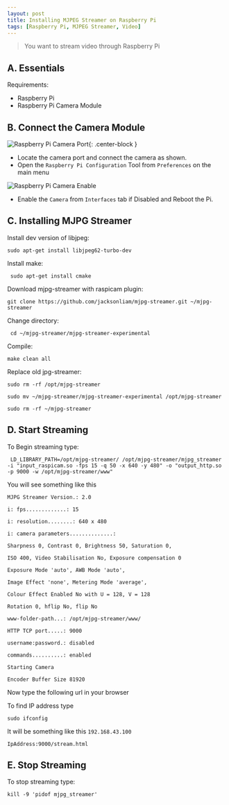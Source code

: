 ```yaml
---
layout: post
title: Installing MJPEG Streamer on Raspberry Pi
tags: [Raspberry Pi, MJPEG Streamer, Video]
---
```

>You want to stream video through Raspberry Pi


## A. Essentials

Requirements:

- Raspberry Pi
- Raspberry Pi Camera Module


## B. Connect the Camera Module


![Raspberry Pi Camera Port]({{site.url}}/images/raspb-camera-connection.png "Raspberry Pi Camera Port"){: .center-block }

- Locate the camera port and connect the camera as shown.
- Open the `Raspberry Pi Configuration` Tool from `Preferences` on the main menu

![Raspberry Pi Camera Enable]({{site.url}}/images/raspi-camera-config.png "Raspberry Pi Camera Enable")

- Enable the `Camera` from `Interfaces` tab if Disabled and Reboot the Pi.


## C. Installing MJPG Streamer


Install dev version of libjpeg:


```
sudo apt-get install libjpeg62-turbo-dev
```


Install make:

```
 sudo apt-get install cmake
```


Download mjpg-streamer with raspicam plugin:


```
git clone https://github.com/jacksonliam/mjpg-streamer.git ~/mjpg-streamer
```


Change directory:


```
 cd ~/mjpg-streamer/mjpg-streamer-experimental
 ```


 Compile:


 ```
 make clean all
 ```

 Replace old jpg-streamer:


 ```
 sudo rm -rf /opt/mjpg-streamer

sudo mv ~/mjpg-streamer/mjpg-streamer-experimental /opt/mjpg-streamer

sudo rm -rf ~/mjpg-streamer
 ```


## D. Start Streaming


To Begin streaming type:


```
 LD_LIBRARY_PATH=/opt/mjpg-streamer/ /opt/mjpg-streamer/mjpg_streamer -i "input_raspicam.so -fps 15 -q 50 -x 640 -y 480" -o "output_http.so -p 9000 -w /opt/mjpg-streamer/www"
```


You will see something like this

```
MJPG Streamer Version.: 2.0

i: fps.............: 15

i: resolution........: 640 x 480

i: camera parameters..............:

Sharpness 0, Contrast 0, Brightness 50, Saturation 0,

ISO 400, Video Stabilisation No, Exposure compensation 0

Exposure Mode 'auto', AWB Mode 'auto',

Image Effect 'none', Metering Mode 'average',

Colour Effect Enabled No with U = 128, V = 128

Rotation 0, hflip No, flip No

www-folder-path...: /opt/mjpg-streamer/www/

HTTP TCP port.....: 9000

username:password.: disabled

commands..........: enabled

Starting Camera

Encoder Buffer Size 81920
```
Now type the following url in your browser

To find IP address type

```
sudo ifconfig
```

It will be something like this `192.168.43.100`
```
IpAddress:9000/stream.html
```

## E. Stop Streaming


To stop streaming type:


```
kill -9 'pidof mjpg_streamer'
```
